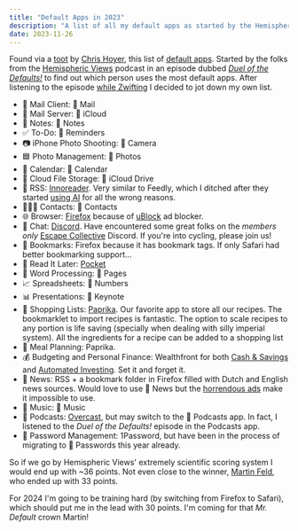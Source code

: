 ```yaml
---
title: "Default Apps in 2023"
description: "A list of all my default apps as started by the Hemispheric Views podcast."
date: 2023-11-26
---
```

Found via a [toot](https://front-end.social/@chriscoyier/111474487605531383) by [Chris Hoyer](https://chriscoyier.net/2023/11/25/default-apps-2023/), this list of [default apps](https://defaults.rknight.me/). Started by the folks from the [Hemispheric Views](https://listen.hemisphericviews.com/) podcast in an episode dubbed *[Duel of the Defaults!](https://listen.hemisphericviews.com/097)* to find out which person uses the most default apps. After listening to the episode [while Zwifting](https://www.strava.com/activities/10286773646) I decided to jot down my own list.

- 📨 Mail Client:  Mail
- 📮 Mail Server:  iCloud
- 📝 Notes:  Notes
- ✅ To-Do:  Reminders
- 📷 iPhone Photo Shooting:  Camera
- 🟦 Photo Management:  Photos
- 📆 Calendar:  Calendar
- 📁 Cloud File Storage:  iCloud Drive
- 📖 RSS: [Innoreader](https://www.inoreader.com). Very similar to Feedly, which I ditched after they started [using AI](https://www.pcmag.com/news/feedly-faces-backlash-over-protest-tracking-ai-models) for all the wrong reasons.
- 🙍🏻‍♂️ Contacts:  Contacts
- 🌐 Browser: [Firefox](https://www.mozilla.org/en-US/firefox/new/) because of [uBlock](https://ublockorigin.com/) ad blocker.
- 💬 Chat: [Discord](https://discord.com). Have encountered some great folks on the *members only* [Escape Collective](https://escapecollective.com/) Discord. If you're into cycling, please join us!
- 🔖 Bookmarks: Firefox because it has bookmark tags. If only Safari had better bookmarking support...
- 📑 Read It Later: [Pocket](https://getpocket.com/)
- 📜 Word Processing:  Pages
- 📈 Spreadsheets:  Numbers
- 📊 Presentations:  Keynote
- 🛒 Shopping Lists: [Paprika](https://www.paprikaapp.com/). Our favorite app to store all our recipes. The bookmarklet to import recipes is fantastic. The option to scale recipes to any portion is life saving (specially when dealing with silly imperial system). All the ingredients for a recipe can be added to a shopping list
- 🍴 Meal Planning: Paprika.
- 💰 Budgeting and Personal Finance: Wealthfront for both [Cash & Savings](https://www.wealthfront.com/invited/AFFC-866V-OG88-2XHX) and [Automated Investing](https://www.wealthfront.com/invited/AFFD-0AGC-6XLY-DKNX). Set it and forget it. 
- 📰 News: RSS + a bookmark folder in Firefox filled with Dutch and English news sources. Would love to use  News but the [horrendous ads](https://mastodon.social/@gruber/111196532299204839) make it impossible to use. 
- 🎵 Music:  Music
- 🎤 Podcasts: [Overcast](https://overcast.fm), but may switch to the  Podcasts app. In fact, I listened to the *Duel of the Defaults!* episode in the Podcasts app.
- 🔐 Password Management: 1Password, but have been in the process of migrating to  Passwords this year already.

So if we go by Hemispheric Views' extremely scientific scoring system I would end up with ~36 points. Not even close to the winner, [Martin Feld](https://loungeruminator.net/2023/11/17/mr-default/), who ended up with 33 points. 

For 2024 I'm going to be training hard (by switching from Firefox to Safari), which should put me in the lead with 30 points. I'm coming for that *Mr. Default* crown Martin!